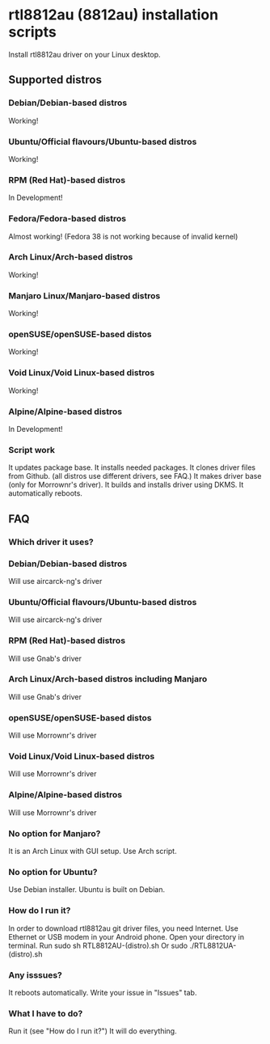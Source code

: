 # rtl8812au (8812au) installation scripts
Install rtl8812au driver on your Linux desktop.
## Supported distros
### Debian/Debian-based distros
Working!
### Ubuntu/Official flavours/Ubuntu-based distros
Working!
### RPM (Red Hat)-based distros 
In Development!
### Fedora/Fedora-based distros
Almost working! (Fedora 38 is not working because of invalid kernel)
### Arch Linux/Arch-based distros 
Working!
### Manjaro Linux/Manjaro-based distros
Working!
### openSUSE/openSUSE-based distos
Working!
### Void Linux/Void Linux-based distros
Working!
### Alpine/Alpine-based distros 
In Development!
### Script work
It updates package base.
It installs needed packages.
It clones driver files from Github. (all distros use different drivers, see FAQ.)
It makes driver base (only for Morrownr's driver).
It builds and installs driver using DKMS.
It automatically reboots.
## FAQ
### Which driver it uses?
### Debian/Debian-based distros  
Will use aircarck-ng's driver
### Ubuntu/Official flavours/Ubuntu-based distros 
Will use aircarck-ng's driver
### RPM (Red Hat)-based distros 
Will use Gnab's driver
### Arch Linux/Arch-based distros including Manjaro 
Will use Gnab's driver
### openSUSE/openSUSE-based distos 
Will use Morrownr's driver
### Void Linux/Void Linux-based distros 
Will use Morrownr's driver
### Alpine/Alpine-based distros 
Will use Morrownr's driver
### No option for Manjaro?
It is an Arch Linux with GUI setup.
Use Arch script.
### No option for Ubuntu?
Use Debian installer.
Ubuntu is built on Debian.
### How do I run it?
In order to download rtl8812au git driver files, you need Internet.
Use Ethernet or USB modem in your Android phone.
Open your directory in terminal. 
Run sudo sh RTL8812AU-(distro).sh
Or sudo ./RTL8812UA-(distro).sh
### Any isssues?
It reboots automatically.
Write your issue in "Issues" tab.
### What I have to do?
Run it (see "How do I run it?")
It will do everything.

